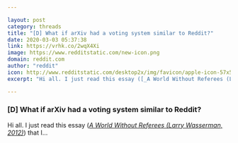 ```yaml
---

layout: post
category: threads
title: "[D] What if arXiv had a voting system similar to Reddit?"
date: 2020-03-03 05:37:38
link: https://vrhk.co/2wqX4Xi
image: https://www.redditstatic.com/new-icon.png
domain: reddit.com
author: "reddit"
icon: http://www.redditstatic.com/desktop2x/img/favicon/apple-icon-57x57.png
excerpt: "Hi all. I just read this essay ([_A World Without Referees (Larry Wasserman, 2012)_](<https://www.stat.cmu.edu/~larry/Peer-Review.pdf>)) that I..."

---
```


### [D] What if arXiv had a voting system similar to Reddit?

Hi all. I just read this essay ([_A World Without Referees (Larry Wasserman, 2012)_](<https://www.stat.cmu.edu/~larry/Peer-Review.pdf>)) that I...
